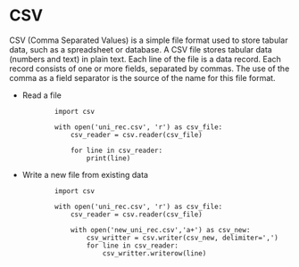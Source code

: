 # CSV


CSV (Comma Separated Values) is a simple file format used to store tabular data, such as a spreadsheet or database. A CSV file stores tabular data (numbers and text) in plain text. Each line of the file is a data record. Each record consists of one or more fields, separated by commas. The use of the comma as a field separator is the source of the name for this file format.

- Read a file


              import csv

              with open('uni_rec.csv', 'r') as csv_file:
                  csv_reader = csv.reader(csv_file)

                  for line in csv_reader:
                      print(line)
                      
                      
- Write a new file from existing data

              import csv

              with open('uni_rec.csv', 'r') as csv_file:
                  csv_reader = csv.reader(csv_file)

                  with open('new_uni_rec.csv','a+') as csv_new:
                      csv_writter = csv.writer(csv_new, delimiter=',')
                      for line in csv_reader:
                          csv_writter.writerow(line)
